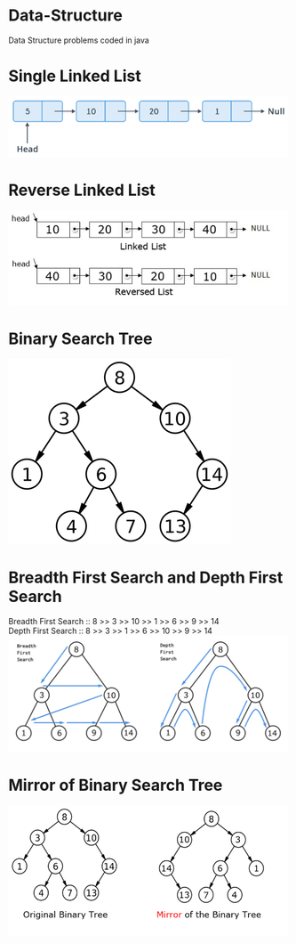 # Data-Structure
Data Structure problems coded in java

# Single Linked List
<img src="/images/linked_list.png"/>

# Reverse Linked List
<img src="/images/reverse_linked_list.png"/>

# Binary Search Tree
<img src="/images/bst.png"/>

# Breadth First Search and Depth First Search

Breadth First Search :: 8 >> 3 >> 10 >> 1 >> 6 >> 9 >> 14  
Depth First Search :: 8 >> 3 >> 1 >> 6 >> 10 >> 9 >> 14
<img src="/images/bfs_dfs.png"/>

# Mirror of Binary Search Tree
<img src="/images/mirror of BST.png"/>